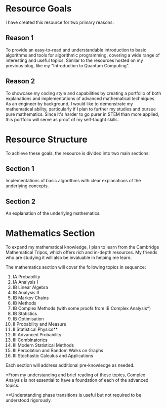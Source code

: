 # Resource Goals

I have created this resource for two primary reasons:

## Reason 1

To provide an easy-to-read and understandable introduction to basic algorithms and tools for algorithmic programming, covering a wide range of interesting and useful topics. Similar to the resources hosted on my previous blog, like my "Introduction to Quantum Computing". 

## Reason 2

To showcase my coding style and capabilities by creating a portfolio of both explanations and implementations of advanced mathematical techniques. As an engineer by background, I would like to demonstrate my mathematical ability, particularly if I plan to further my studies and pursue pure mathematics. Since it's harder to go purer in STEM than more applied, this portfolio will serve as proof of my self-taught skills.

# Resource Structure

To achieve these goals, the resource is divided into two main sections:

## Section 1

Implementations of basic algorithms with clear explanations of the underlying concepts.

## Section 2

An explanation of the underlying mathematics.

# Mathematics Section

To expand my mathematical knowledge, I plan to learn from the Cambridge Mathematical Tripos, which offers rich and in-depth resources. My friends who are studying it will also be invaluable in helping me learn.

The mathematics section will cover the following topics in sequence:

1. IA Probability
2. IA Analysis I
3. IB Linear Algebra
4. IB Analysis II
5. IB Markov Chains
6. IB Methods
7. IB Complex Methods (with some proofs from IB Complex Analysis*)
8. IB Statistics
9. IB Optimisation
10. II Probability and Measure
11. II Statistical Physics**
12. III Advanced Probability
13. III Combinatorics
14. III Modern Statistical Methods
15. III Percolation and Random Walks on Graphs
16. III Stochastic Calculus and Applications

Each section will address additional pre-knowledge as needed.

*From my understanding and brief reading of these topics, Complex Analysis is not essential to have a foundation of each of the advanced topics. 

**Understanding phase transitions is useful but not required to be understood rigorously.
